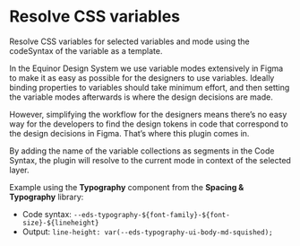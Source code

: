 # Resolve CSS variables

Resolve CSS variables for selected variables and mode using the codeSyntax of the variable as a template.

In the Equinor Design System we use variable modes extensively in Figma to make it as easy as possible for the designers to use variables. Ideally binding properties to variables should take minimum effort, and then setting the variable modes afterwards is where the design decisions are made.

However, simplifying the workflow for the designers means there’s no easy way for the developers to find the design tokens in code that correspond to the design decisions in Figma. That’s where this plugin comes in.

By adding the name of the variable collections as segments in the Code Syntax, the plugin will resolve to the current mode in context of the selected layer.

Example using the **Typography** component from the **Spacing & Typography** library:

- Code syntax: `--eds-typography-${font-family}-${font-size}-${lineheight}`
- Output: `line-height: var(--eds-typography-ui-body-md-squished);`
